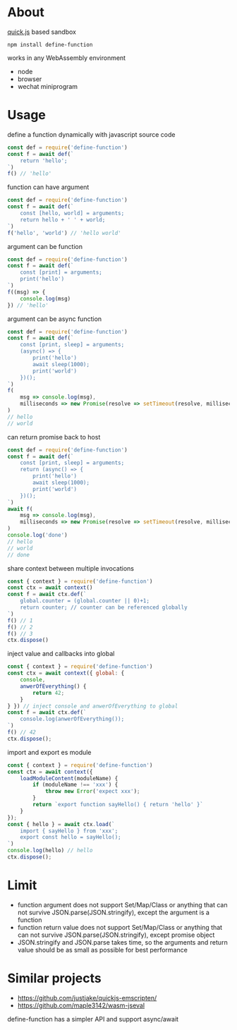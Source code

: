 # About

[quick.js](https://bellard.org/quickjs/) based sandbox

```
npm install define-function
```

works in any WebAssembly environment

* node
* browser
* wechat miniprogram

# Usage

define a function dynamically with javascript source code

```js
const def = require('define-function')
const f = await def(`
    return 'hello';
`)
f() // 'hello'
```

function can have argument

```js
const def = require('define-function')
const f = await def(`
    const [hello, world] = arguments;
    return hello + ' ' + world;
`)
f('hello', 'world') // 'hello world'
```

argument can be function

```js
const def = require('define-function')
const f = await def(`
    const [print] = arguments;
    print('hello')
`)
f((msg) => {
    console.log(msg)
}) // 'hello'
```

argument can be async function

```js
const def = require('define-function')
const f = await def(`
    const [print, sleep] = arguments;
    (async() => {
        print('hello')
        await sleep(1000);
        print('world')
    })();
`)
f(
    msg => console.log(msg),
    milliseconds => new Promise(resolve => setTimeout(resolve, milliseconds))
) 
// hello
// world
```

can return promise back to host

```js
const def = require('define-function')
const f = await def(`
    const [print, sleep] = arguments;
    return (async() => {
        print('hello')
        await sleep(1000);
        print('world')
    })();
`)
await f(
    msg => console.log(msg),
    milliseconds => new Promise(resolve => setTimeout(resolve, milliseconds))
)
console.log('done')
// hello
// world
// done
```

share context between multiple invocations

```js
const { context } = require('define-function')
const ctx = await context()
const f = await ctx.def(`
    global.counter = (global.counter || 0)+1;
    return counter; // counter can be referenced globally
`)
f() // 1
f() // 2
f() // 3
ctx.dispose()
```

inject value and callbacks into global

```js
const { context } = require('define-function')
const ctx = await context({ global: { 
    console,
    anwerOfEverything() {
        return 42;
    }
} }) // inject console and anwerOfEverything to global
const f = await ctx.def(`
    console.log(anwerOfEverything());
`)
f() // 42
ctx.dispose();
```

import and export es module

```js
const { context } = require('define-function')
const ctx = await context({ 
    loadModuleContent(moduleName) {
        if (moduleName !== 'xxx') {
            throw new Error('expect xxx');
        }
        return `export function sayHello() { return 'hello' }`
    }
});
const { hello } = await ctx.load(`
    import { sayHello } from 'xxx';
    export const hello = sayHello();
`)
console.log(hello) // hello
ctx.dispose();
```

# Limit

* function argument does not support Set/Map/Class or anything that can not survive JSON.parse(JSON.stringify), except the argument is a function
* function return value does not support Set/Map/Class or anything that can not survive JSON.parse(JSON.stringify), except promise object
* JSON.stringify and JSON.parse takes time, so the arguments and return value should be as small as possible for best performance

# Similar projects

* https://github.com/justjake/quickjs-emscripten/
* https://github.com/maple3142/wasm-jseval

define-function has a simpler API and support async/await
